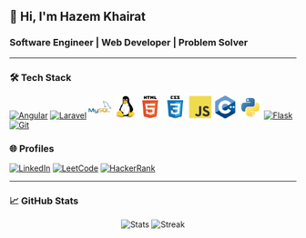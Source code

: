 <h2 align="left">
  👋 Hi, I'm Hazem Khairat
  <img src="https://upload.wikimedia.org/wikipedia/commons/f/fe/Flag_of_Egypt.svg" width="22" height="15">
</h2>
<h3 align="left">Software Engineer | Web Developer | Problem Solver</h3>

---

### 🛠️ Tech Stack
<p align="left">
    <a href="https://angular.io"><img src="https://angular.io/assets/images/logos/angular/angular.svg" width="40" height="40" alt="Angular"/></a>
  <a href="https://laravel.com/"><img src="https://cdn.worldvectorlogo.com/logos/laravel-2.svg" width="40" height="40" alt="Laravel"/></a>
  <a href="https://www.mysql.com/"><img src="https://raw.githubusercontent.com/devicons/devicon/master/icons/mysql/mysql-original-wordmark.svg" width="40" height="40" alt="MySQL"/></a>
  <a href="https://www.linux.org/"><img src="https://raw.githubusercontent.com/devicons/devicon/master/icons/linux/linux-original.svg" width="40" height="40" alt="Linux"/></a>
  <a href="https://www.w3.org/html/"><img src="https://raw.githubusercontent.com/devicons/devicon/master/icons/html5/html5-original-wordmark.svg" width="40" height="40" alt="HTML5"/></a>
  <a href="https://www.w3schools.com/css/"><img src="https://raw.githubusercontent.com/devicons/devicon/master/icons/css3/css3-original-wordmark.svg" width="40" height="40" alt="CSS3"/></a>
  <a href="https://developer.mozilla.org/en-US/docs/Web/JavaScript"><img src="https://raw.githubusercontent.com/devicons/devicon/master/icons/javascript/javascript-original.svg" width="40" height="40" alt="JavaScript"/></a>
  <a href="https://www.w3schools.com/cpp/"><img src="https://raw.githubusercontent.com/devicons/devicon/master/icons/cplusplus/cplusplus-original.svg" width="40" height="40" alt="C++"/></a>
  <a href="https://www.python.org"><img src="https://raw.githubusercontent.com/devicons/devicon/master/icons/python/python-original.svg" width="40" height="40" alt="Python"/></a>
  <a href="https://flask.palletsprojects.com/"><img src="https://cdn.worldvectorlogo.com/logos/flask.svg" width="40" height="40" alt="Flask"/></a>
  <a href="https://git-scm.com/"><img src="https://www.vectorlogo.zone/logos/git-scm/git-scm-icon.svg" width="40" height="40" alt="Git"/></a>
</p>

### 🌐 Profiles
<p align="left">
  <a href="https://www.linkedin.com/in/hazem-khairat-684538284/"><img src="https://cdn-icons-png.flaticon.com/512/174/174857.png" width="40" height="40" alt="LinkedIn"/></a>
  <a href="https://leetcode.com/u/hazemkhairat4/"><img src="https://upload.wikimedia.org/wikipedia/commons/1/19/LeetCode_logo_black.png" width="40" height="40" alt="LeetCode"/></a>
  <a href="https://www.hackerrank.com/profile/hazemkhairat4"><img src="https://upload.wikimedia.org/wikipedia/commons/4/40/HackerRank_Icon-1000px.png" width="40" height="40" alt="HackerRank"/></a>
</p>

---

### 📈 GitHub Stats
<p align="center">
  <img src="https://github-readme-stats.vercel.app/api?username=hazemkhairat&show_icons=true&hide_border=true" alt="Stats" />
  <img src="https://github-readme-streak-stats.herokuapp.com/?user=HazemKhairat&hide_border=true" alt="Streak" />
</p>
